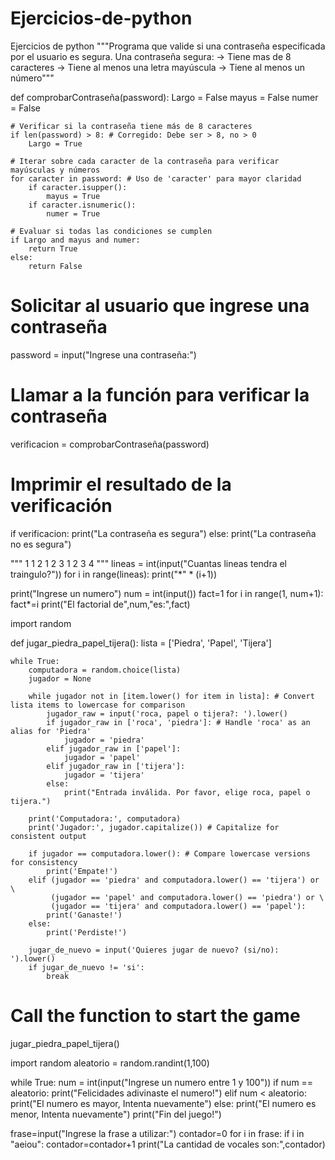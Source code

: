 # Ejercicios-de-python
Ejercicios de python
"""Programa que valide si una contraseña especificada por el usuario es segura.
Una contraseña segura:
-> Tiene mas de 8 caracteres
-> Tiene al menos una letra mayúscula
-> Tiene al menos un número"""

def comprobarContraseña(password):
    Largo = False
    mayus = False
    numer = False

    # Verificar si la contraseña tiene más de 8 caracteres
    if len(password) > 8: # Corregido: Debe ser > 8, no > 0
        Largo = True

    # Iterar sobre cada caracter de la contraseña para verificar mayúsculas y números
    for caracter in password: # Uso de 'caracter' para mayor claridad
        if caracter.isupper():
            mayus = True
        if caracter.isnumeric():
            numer = True
    
    # Evaluar si todas las condiciones se cumplen
    if Largo and mayus and numer:
        return True
    else:
        return False

# Solicitar al usuario que ingrese una contraseña
password = input("Ingrese una contraseña:")

# Llamar a la función para verificar la contraseña
verificacion = comprobarContraseña(password)


# Imprimir el resultado de la verificación
if verificacion:
    print("La contraseña es segura")
else:
    print("La contraseña no es segura")

"""
1
1 2
1 2 3
1 2 3 4
"""
lineas = int(input("Cuantas lineas tendra el traingulo?"))
for i in range(lineas):
    print("*" * (i+1))

print("Ingrese un numero")
num = int(input())
fact=1
for i in range(1, num+1):
    fact*=i
print("El factorial de",num,"es:",fact)

import random

def jugar_piedra_papel_tijera():
    lista = ['Piedra', 'Papel', 'Tijera']

    while True:
        computadora = random.choice(lista)
        jugador = None

        while jugador not in [item.lower() for item in lista]: # Convert lista items to lowercase for comparison
            jugador_raw = input('roca, papel o tijera?: ').lower()
            if jugador_raw in ['roca', 'piedra']: # Handle 'roca' as an alias for 'Piedra'
                jugador = 'piedra'
            elif jugador_raw in ['papel']:
                jugador = 'papel'
            elif jugador_raw in ['tijera']:
                jugador = 'tijera'
            else:
                print("Entrada inválida. Por favor, elige roca, papel o tijera.")

        print('Computadora:', computadora)
        print('Jugador:', jugador.capitalize()) # Capitalize for consistent output

        if jugador == computadora.lower(): # Compare lowercase versions for consistency
            print('Empate!')
        elif (jugador == 'piedra' and computadora.lower() == 'tijera') or \
             (jugador == 'papel' and computadora.lower() == 'piedra') or \
             (jugador == 'tijera' and computadora.lower() == 'papel'):
            print('Ganaste!')
        else:
            print('Perdiste!')

        jugar_de_nuevo = input('Quieres jugar de nuevo? (si/no): ').lower()
        if jugar_de_nuevo != 'si':
            break

# Call the function to start the game
jugar_piedra_papel_tijera()

import random
aleatorio = random.randint(1,100)

while True:
    num = int(input("Ingrese un numero entre 1 y 100"))
    if num == aleatorio:
        print("Felicidades adivinaste el numero!")
    elif num < aleatorio:
        print("El numero es mayor, Intenta nuevamente")
    else:
        print("El numero es menor, Intenta nuevamente")
print("Fin del juego!")
    
        

frase=input("Ingrese la frase a utilizar:")
contador=0
for i in frase:
    if i in "aeiou":
        contador=contador+1
        print("La cantidad de vocales son:",contador)
